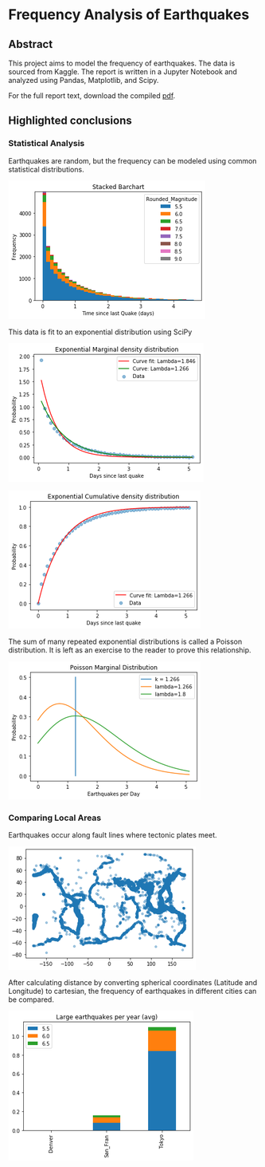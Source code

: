 # Frequency Analysis of Earthquakes

## Abstract

This project aims to model the frequency of earthquakes. The data is sourced from Kaggle. The report is written in a Jupyter Notebook and analyzed using Pandas, Matplotlib, and Scipy.

For the full report text, download the compiled [pdf](../blob/master/Earthquake.pdf).

## Highlighted conclusions

### Statistical Analysis

Earthquakes are random, but the frequency can be modeled using common statistical distributions.

![Data Frequency](/Present/BarChart.png)

This data is fit to an exponential distribution using SciPy

![Exponential MDF](/Present/ExpMDF.png)

![Exponential CDF](/Present/ExpCDF.png)

The sum of many repeated exponential distributions is called a Poisson distribution. It is left as an exercise to the reader to prove this relationship.

![Poisson Distribution](/Present/Poisson.png)

### Comparing Local Areas

Earthquakes occur along fault lines where tectonic plates meet.

![Map of Locations](/Present/TectonicPlates.png)

After calculating distance by converting spherical coordinates (Latitude and Longitude) to cartesian, the frequency of earthquakes in different cities can be compared.

![City Comparison](/Present/CompareCity.png)
